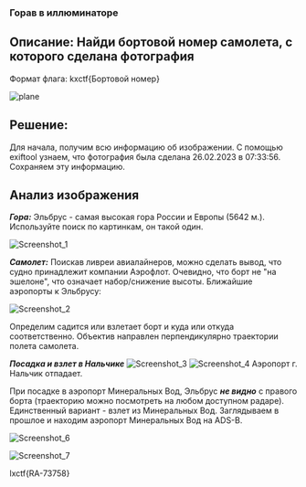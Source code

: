 ### Горав в иллюминаторе
## Описание: Найди бортовой номер самолета, с которого сделана фотография

Формат флага: kxctf{Бортовой номер}

![plane](https://github.com/cybhack0/writeups-jeopardy-kxctf-2024-spring/assets/122211306/dc82b345-c5eb-4faf-acb8-af48ea0691ab)

## Решение:
Для начала, получим всю информацию об изображении. С помощью exiftool узнаем, что фотография была сделана 26.02.2023 в 07:33:56. Сохраняем эту информацию.

## Анализ изображения
***Гора:*** Эльбрус - самая высокая гора России и Европы (5642 м.). Используйте поиск по картинкам, он такой один.

![Screenshot_1](https://github.com/cybhack0/writeups-jeopardy-kxctf-2024-spring/assets/122211306/482f2650-b375-4c43-8d7a-f55b686f657d)

***Самолет:*** Поискав ливреи авиалайнеров, можно сделать вывод, что судно принадлежит компании Аэрофлот. Очевидно, что борт не "на эшелоне", что означает набор/снижение высоты. 
Ближайшие аэропорты к Эльбрусу:

![Screenshot_2](https://github.com/cybhack0/writeups-jeopardy-kxctf-2024-spring/assets/122211306/6b26ff90-03f3-4879-92a8-483edf3662ce)

Определим садится или взлетает борт и куда или откуда соответственно. Объектив направлен перпендикулярно траектории полета самолета. 

***Посадка и взлет в Нальчике***
![Screenshot_3](https://github.com/cybhack0/writeups-jeopardy-kxctf-2024-spring/assets/122211306/579a209b-c880-462e-acfa-9b778448f5d6)
![Screenshot_4](https://github.com/cybhack0/writeups-jeopardy-kxctf-2024-spring/assets/122211306/c976cc89-390c-47e3-9eb4-5d2ebdf60338)
Аэропорт г. Нальчик отпадает. 

При посадке в аэропорт Минеральных Вод, Эльбрус ***не видно*** с правого борта (траекторию можно посмотреть на любом доступном радаре). Единственный вариант - взлет из Минеральных Вод.
Заглядываем в прошлое и находим аэропорт Минеральных Вод на ADS-B.

![Screenshot_6](https://github.com/cybhack0/writeups-jeopardy-kxctf-2024-spring/assets/122211306/55b41482-5c09-4292-872f-d97854431a9a)

![Screenshot_7](https://github.com/cybhack0/writeups-jeopardy-kxctf-2024-spring/assets/122211306/b7c3dafb-ac7e-486d-ae3a-1a96da559db8)

lxctf{RA-73758}

